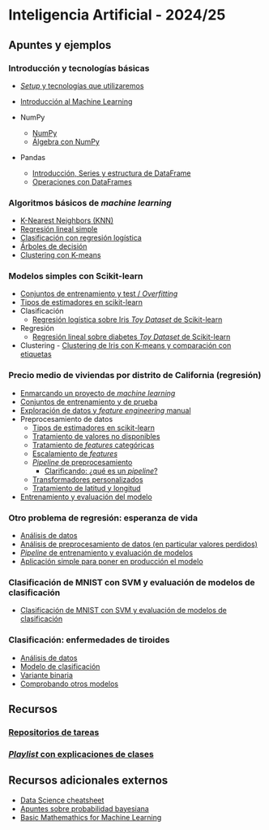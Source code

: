 # Inteligencia Artificial - 2024/25

## Apuntes y ejemplos

### Introducción y tecnologías básicas

- [*Setup* y tecnologías que utilizaremos](./setup/setup.md)
- [Introducción al Machine Learning](./intro/intro-ml.md)

- NumPy
  - [NumPy](./numpy/numpy1.ipynb)
  - [Álgebra con NumPy](./numpy/numpy2_algebra.ipynb)

- Pandas
  - [Introducción, Series y estructura de DataFrame](./pandas/pandas1.ipynb)
  - [Operaciones con DataFrames](./pandas/pandas_dataframe_op.ipynb)

### Algoritmos básicos de *machine learning*

- [K-Nearest Neighbors (KNN)](./algoritmos/knn.md)
- [Regresión lineal simple](./algoritmos/regresion_lineal_simple.ipynb)
- [Clasificación con regresión logística](./algoritmos/regresion_logistica.ipynb)
- [Árboles de decisión](./algoritmos/decision_tree.ipynb)
- [Clustering con K-means](./algoritmos/kmeans.ipynb)
  

### Modelos simples con Scikit-learn

- [Conjuntos de entrenamiento y test / *Overfitting*](./algoritmos/regresion_overfitting.ipynb)
- [Tipos de estimadores en scikit-learn](./sklearn/tipos_estimadores.md)
- Clasificación
  - [Regresión logística sobre Iris *Toy Dataset* de Scikit-learn](./sklearn/iris_logistic.ipynb)
- Regresión
  - [Regresión lineal sobre diabetes *Toy Dataset* de Scikit-learn](./sklearn/diabetes_regression.ipynb)
- Clustering
      - [Clustering de Iris con K-means y comparación con etiquetas](./sklearn/iris_clustering.ipynb)
      
### Precio medio de viviendas por distrito de California (regresión)

- [Enmarcando un proyecto de *machine learning*](./end2end/e2e010_framing.ipynb)
- [Conjuntos de entrenamiento y de prueba](./end2end/e2e020_train_test.ipynb)
- [Exploración de datos y *feature engineering* manual](./end2end/e2e030_eda.ipynb)
- Preprocesamiento de datos
  - [Tipos de estimadores en scikit-learn](./sklearn/tipos_estimadores.md)
  - [Tratamiento de valores no disponibles](./end2end/e2e041_missing.ipynb)
  - [Tratamiento de *features* categóricas](./end2end/e2e042_categorical.ipynb)
  - [Escalamiento de *features*](./end2end/e2e043_scaling.ipynb)
  - [*Pipeline* de preprocesamiento](./end2end/e2e050_pipelines.ipynb)
    - [Clarificando: ¿qué es un *pipeline*?](./sklearn/pipeline_definition.md)
  - [Transformadores personalizados](./end2end/e2e051_custom_transformers.ipynb)
  - [Tratamiento de latitud y longitud](./end2end/e2e060_spatial_clustering.ipynb)
- [Entrenamiento y evaluación del modelo](./end2end/e2e070_model_evaluation.ipynb)
  

### Otro problema de regresión: esperanza de vida
- [Análisis de datos](./life_expectancy/training/1_framing_eda.ipynb)
- [Análisis de preprocesamiento de datos (en particular valores perdidos)](./life_expectancy/training/2_missing_values.ipynb)
- [*Pipeline* de entrenamiento y evaluación de modelos](./life_expectancy/training/3_pipeline.ipynb)
- [Aplicación simple para poner en producción el modelo](./life_expectancy/production/life_expectancy_app.py)


### Clasificación de MNIST con SVM y evaluación de modelos de clasificación

- [Clasificación de MNIST con SVM y evaluación de modelos de clasificación](./sklearn/mnist_svm_eval.ipynb)

### Clasificación: enfermedades de tiroides

- [Análisis de datos](./thyroid/eda.ipynb)
- [Modelo de clasificación](./thyroid/thyroid.ipynb)
- [Variante binaria](./thyroid/thyroid_binary.ipynb)
- [Comprobando otros modelos](./thyroid/thyroid2.ipynb)


## Recursos

### [Repositorios de tareas](https://github.com/orgs/avidaldo-ia24/repositories)

### [*Playlist* con explicaciones de clases](https://www.youtube.com/playlist?list=PLb-SkCRlWLK2B-rrVZ_QOp_27lF6MGcsG)

## Recursos adicionales externos

- [Data Science cheatsheet](data-science-cheatsheet.pdf)
- [Apuntes sobre probabilidad bayesiana](https://github.com/avidaldo/mates_ml)
- [Basic Mathemathics for Machine Learning](https://github.com/hrnbot/Basic-Mathematics-for-Machine-Learning)
